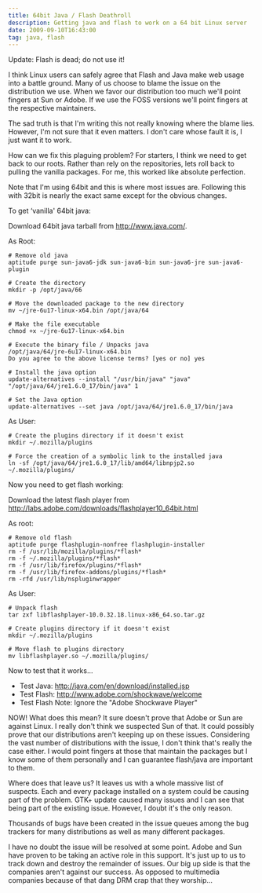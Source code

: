 ```yaml
---
title: 64bit Java / Flash Deathroll
description: Getting java and flash to work on a 64 bit Linux server
date: 2009-09-10T16:43:00
tag: java, flash
---
```


Update: Flash is dead; do not use it!
<!--more-->

I think Linux users can safely agree that Flash and Java make web usage into a
battle ground. Many of us choose to blame the issue on the distribution we use.
When we favor our distribution too much we'll point fingers at Sun or Adobe. If
we use the FOSS versions we'll point fingers at the respective maintainers.

The sad truth is that I'm writing this not really knowing where the blame lies.
However, I'm not sure that it even matters. I don't care whose fault it is, I
just want it to work.

How can we fix this plaguing problem? For starters, I think we need to get back
to our roots. Rather than rely on the repositories, lets roll back to pulling
the vanilla packages. For me, this worked like absolute perfection.

Note that I'm using 64bit and this is where most issues are. Following this with
32bit is nearly the exact same except for the obvious changes.

To get ‘vanilla' 64bit java:

Download 64bit java tarball from http://www.java.com/.

As Root:
```
# Remove old java
aptitude purge sun-java6-jdk sun-java6-bin sun-java6-jre sun-java6-plugin

# Create the directory
mkdir -p /opt/java/66

# Move the downloaded package to the new directory
mv ~/jre-6u17-linux-x64.bin /opt/java/64

# Make the file executable
chmod +x ~/jre-6u17-linux-x64.bin

# Execute the binary file / Unpacks java
/opt/java/64/jre-6u17-linux-x64.bin
Do you agree to the above license terms? [yes or no] yes

# Install the java option
update-alternatives --install "/usr/bin/java" "java" "/opt/java/64/jre1.6.0_17/bin/java" 1

# Set the Java option
update-alternatives --set java /opt/java/64/jre1.6.0_17/bin/java
```

As User:
```
# Create the plugins directory if it doesn't exist
mkdir ~/.mozilla/plugins

# Force the creation of a symbolic link to the installed java
ln -sf /opt/java/64/jre1.6.0_17/lib/amd64/libnpjp2.so ~/.mozilla/plugins/
```

Now you need to get flash working:

Download the latest flash player from http://labs.adobe.com/downloads/flashplayer10_64bit.html

As root:
```
# Remove old flash
aptitude purge flashplugin-nonfree flashplugin-installer
rm -f /usr/lib/mozilla/plugins/*flash*
rm -f ~/.mozilla/plugins/*flash*
rm -f /usr/lib/firefox/plugins/*flash*
rm -f /usr/lib/firefox-addons/plugins/*flash*
rm -rfd /usr/lib/nspluginwrapper
```

As User:
```
# Unpack flash
tar zxf libflashplayer-10.0.32.18.linux-x86_64.so.tar.gz

# Create plugins directory if it doesn't exist
mkdir ~/.mozilla/plugins

# Move flash to plugins directory
mv libflashplayer.so ~/.mozilla/plugins/
```

Now to test that it works...

- Test Java: http://java.com/en/download/installed.jsp
- Test Flash: http://www.adobe.com/shockwave/welcome
- Test Flash Note: Ignore the "Adobe Shockwave Player"

NOW! What does this mean? It sure doesn't prove that Adobe or Sun are against
Linux. I really don't think we suspected Sun of that. It could possibly prove
that our distributions aren't keeping up on these issues. Considering the vast
number of distributions with the issue, I don't think that's really the case
either. I would point fingers at those that maintain the packages but I know
some of them personally and I can guarantee flash/java are important to them.

Where does that leave us? It leaves us with a whole massive list of suspects.
Each and every package installed on a system could be causing part of the
problem. GTK+ update caused many issues and I can see that being part of the
existing issue. However, I doubt it's the only reason.

Thousands of bugs have been created in the issue queues among the bug trackers
for many distributions as well as many different packages.

I have no doubt the issue will be resolved at some point. Adobe and Sun have
proven to be taking an active role in this support. It's just up to us to track
down and destroy the remainder of issues. Our big up side is that the companies
aren't against our success. As opposed to multimedia companies because of that
dang DRM crap that they worship…
